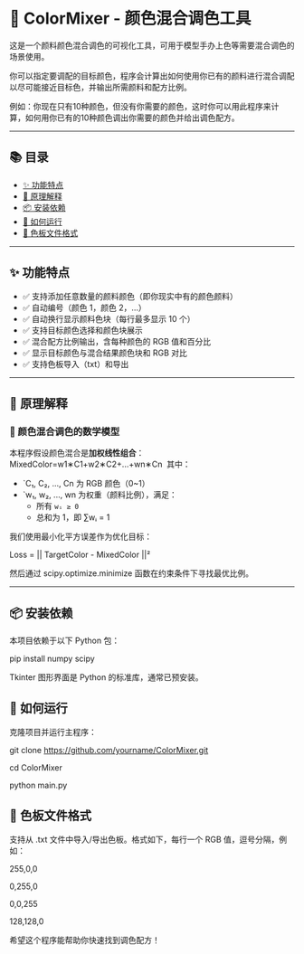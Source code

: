  # 🎨 ColorMixer - 颜色混合调色工具

这是一个颜料颜色混合调色的可视化工具，可用于模型手办上色等需要混合调色的场景使用。

你可以指定要调配的目标颜色，程序会计算出如何使用你已有的颜料进行混合调配以尽可能接近目标色，并输出所需颜料和配方比例。

例如：你现在只有10种颜色，但没有你需要的颜色，这时你可以用此程序来计算，如何用你已有的10种颜色调出你需要的颜色并给出调色配方。

---
## 📚 目录

- [✨ 功能特点](#-功能特点)
- [🧠 原理解释](#-原理解释)
- [📦 安装依赖](#-安装依赖)
- [🚀 如何运行](#-如何运行)
- [📝 色板文件格式](#-色板文件格式)

---

## ✨ 功能特点

- ✅ 支持添加任意数量的颜料颜色（即你现实中有的颜色颜料）
- ✅ 自动编号（颜色 1，颜色 2，...）
- ✅ 自动换行显示颜料色块（每行最多显示 10 个）
- ✅ 支持目标颜色选择和颜色块展示
- ✅ 混合配方比例输出，含每种颜色的 RGB 值和百分比
- ✅ 显示目标颜色与混合结果颜色块和 RGB 对比
- ✅ 支持色板导入（txt）和导出

---

## 🧠 原理解释

### 🎨 颜色混合调色的数学模型

本程序假设颜色混合是**加权线性组合**：
MixedColor=w1∗C1+w2∗C2+...+wn∗Cn
​
其中：

- `C₁, C₂, ..., Cn 为 RGB 颜色（0~1）
- `w₁, w₂, ..., wn 为权重（颜料比例），满足：
  - 所有 `wᵢ ≥ 0`
  - 总和为 1，即 ∑wᵢ = 1

我们使用最小化平方误差作为优化目标：

Loss = || TargetColor - MixedColor ||²

然后通过 scipy.optimize.minimize 函数在约束条件下寻找最优比例。

---

## 📦 安装依赖

本项目依赖于以下 Python 包：

pip install numpy scipy

Tkinter 图形界面是 Python 的标准库，通常已预安装。
​
## 🚀 如何运行
克隆项目并运行主程序：

git clone https://github.com/yourname/ColorMixer.git

cd ColorMixer

python main.py

## 📝 色板文件格式
支持从 .txt 文件中导入/导出色板。格式如下，每行一个 RGB 值，逗号分隔，例如：

255,0,0

0,255,0

0,0,255

128,128,0

希望这个程序能帮助你快速找到调色配方！

